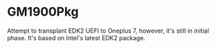 # GM1900Pkg
Attempt to transplant EDK2 UEFI to Oneplus 7, however, it's still in initial phase. It's based on Intel's latest EDK2 package.
